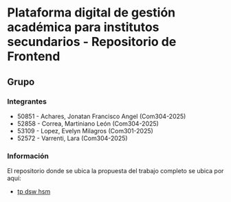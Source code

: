 # Plataforma digital de gestión académica para institutos secundarios - Repositorio de Frontend

## Grupo
### Integrantes
* 50851 - Achares, Jonatan Francisco Angel (Com304-2025)
* 52858 - Correa, Martiniano León (Com304-2025)
* 53109 - Lopez, Evelyn Milagros (Com301-2025)
* 52572 - Varrenti, Lara (Com304-2025)

### Información
El repositorio donde se ubica la propuesta del trabajo completo se ubica por aquí:
* [tp dsw hsm](https://github.com/MartinianoLeonCorrea/tpGestionSecundaria.git)
